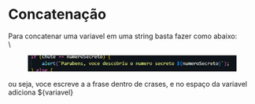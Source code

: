 # Concatenação

Para concatenar uma variavel em uma string basta fazer como abaixo:\
\


<figure><img src=".gitbook/assets/image (5).png" alt=""><figcaption></figcaption></figure>

ou seja, voce escreve a a frase dentro de crases, e no espaço da variavel adiciona ${variavel}
